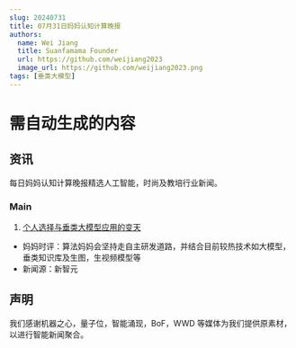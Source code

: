 ```yaml
---
slug: 20240731
title: 07月31日妈妈认知计算晚报
authors:
  name: Wei Jiang
  title: Suanfamama Founder
  url: https://github.com/weijiang2023
  image_url: https://github.com/weijiang2023.png
tags: [垂类大模型]
---
```


# 需自动生成的内容

## 资讯

每日妈妈认知计算晚报精选人工智能，时尚及教培行业新闻。

### Main

1. [个人选择与垂类大模型应用的变天](https://mp.weixin.qq.com/s/HZgdBAh_VFsEc-WX-ASW2w)

- 妈妈时评：算法妈妈会坚持走自主研发道路，并结合目前较热技术如大模型，垂类知识库及生图，生视频模型等
- 新闻源：新智元

## 声明

我们感谢机器之心，量子位，智能涌现，BoF，WWD 等媒体为我们提供原素材，以进行智能新闻聚合。
